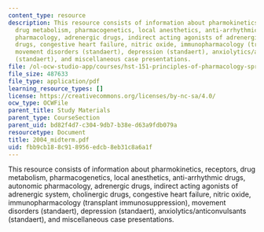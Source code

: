 ```yaml
---
content_type: resource
description: This resource consists of information about pharmokinetics, receptors,
  drug metabolism, pharmacogenetics, local anesthetics, anti-arrhythmic drugs, autonomic
  pharmacology, adrenergic drugs, indirect acting agonists of adrenergic system, cholinergic
  drugs, congestive heart failure, nitric oxide, immunopharmacology (transplant immunosuppression),
  movement disorders (standaert), depression (standaert), anxiolytics/anticonvulsants
  (standaert), and miscellaneous case presentations.
file: /ol-ocw-studio-app/courses/hst-151-principles-of-pharmacology-spring-2005/fbb9cb188c918956edcb8eb31c8a6a1f_2004_midterm.pdf
file_size: 487633
file_type: application/pdf
learning_resource_types: []
license: https://creativecommons.org/licenses/by-nc-sa/4.0/
ocw_type: OCWFile
parent_title: Study Materials
parent_type: CourseSection
parent_uid: bd82f4d7-c304-9db7-b38e-d63a9fdb079a
resourcetype: Document
title: 2004_midterm.pdf
uid: fbb9cb18-8c91-8956-edcb-8eb31c8a6a1f
---
```

This resource consists of information about pharmokinetics, receptors, drug metabolism, pharmacogenetics, local anesthetics, anti-arrhythmic drugs, autonomic pharmacology, adrenergic drugs, indirect acting agonists of adrenergic system, cholinergic drugs, congestive heart failure, nitric oxide, immunopharmacology (transplant immunosuppression), movement disorders (standaert), depression (standaert), anxiolytics/anticonvulsants (standaert), and miscellaneous case presentations.